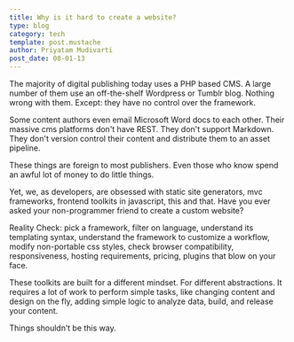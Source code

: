 ```yaml
---
title: Why is it hard to create a website?
type: blog
category: tech
template: post.mustache
author: Priyatam Mudivarti
post_date: 08-01-13
---
```


The majority of digital publishing today uses a PHP based CMS. A large number of them use an off-the-shelf Wordpress or Tumblr blog. Nothing wrong with them. Except: they have no control over the framework.

Some content authors even email Microsoft Word docs to each other. Their massive cms platforms don't have REST. They don't support Markdown. They don't version control their content and distribute them to an asset pipeline.

These things are foreign to most publishers. Even those who know spend an awful lot of money to do little things.

Yet, we, as developers, are obsessed with static site generators, mvc frameworks, frontend toolkits in javascript, this and that. Have you ever asked your non-programmer friend to create a custom website?

Reality Check: pick a framework, filter on language, understand its templating syntax, understand the framework to customize a workflow, modify non-portable css styles, check browser compatibility, responsiveness, hosting requirements, pricing, plugins that blow on your face.

These toolkits are built for a different mindset. For different abstractions. It requires a lot of work to perform simple tasks, like changing content and design on the fly, adding simple logic to analyze data, build, and release your content.

Things shouldn’t be this way.
